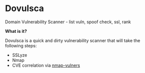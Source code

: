 # Dovulsca
Domain Vulnerability Scanner - list vuln, spoof check, ssl, rank

**What is it?**

Dovulsca is a quick and dirty vulnerability scanner that will take the following steps:
  * SSLyze
  * Nmap
  * CVE correlation via [nmap-vulners](https://github.com/vulnersCom/nmap-vulners)

